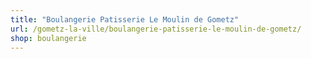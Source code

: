 ```yaml
---
title: "Boulangerie Patisserie Le Moulin de Gometz"
url: /gometz-la-ville/boulangerie-patisserie-le-moulin-de-gometz/
shop: boulangerie
---
```

